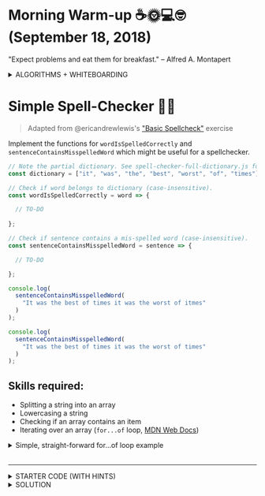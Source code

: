 # Morning Warm-up ☕️🌞💻🤓 (September 18, 2018)

"Expect problems and eat them for breakfast." – Alfred A. Montapert

<details>

<summary>ALGORITHMS + WHITEBOARDING</summary>

#### _So many algorithms and whiteboarding exercises! And they kinda seem random too. So what's the big idea?_

As a developer, your job relies heavily on __analytical skills__. You have to be able to understand the issues at hand, think creatively, and come up with solid, stable solutions that meet the requirements and perform well. Taking the time to solve problems that aren’t in the domain of your ordinary routine and everyday tasks can stretch that brain muscle that’s so important for a developer to exercise.<br>

See beyond the task, and try to have fun with it. Enjoy thinking through these challenges, and be curious about how things may be done differently. For example, observe the thought process in this [coding interview at Google](https://www.youtube.com/watch?v=XKu_SEDAykw), in which the interviewee takes time to ask many clarifying questions that explore all the conditions and assumptions being made before even beginning to attempt a solution.

https://www.youtube.com/watch?v=XKu_SEDAykw

</details>

# Simple Spell-Checker 🔎🔤
> 
> Adapted from @ericandrewlewis's ["Basic Spellcheck"](https://github.com/ericandrewlewis/exercises#basic-spellcheck) exercise
>

Implement the functions for `wordIsSpelledCorrectly` and `sentenceContainsMisspelledWord` which might be useful for a spellchecker.

```javascript
// Note the partial dictionary. See spell-checker-full-dictionary.js for exercise with full dictionary.
const dictionary = ["it", "was", "the", "best", "worst", "of", "times"];

// Check if word belongs to dictionary (case-insensitive).
const wordIsSpelledCorrectly = word => {

  // TO-DO
  
};

// Check if sentence contains a mis-spelled word (case-insensitive).
const sentenceContainsMisspelledWord = sentence => {

  // TO-DO

};

console.log(
  sentenceContainsMisspelledWord(
    "It was the best of times it was the worst of itmes"
  )
);

console.log(
  sentenceContainsMisspelledWord(
    "It was the best of times it was the worst of times"
  )
);

```

## Skills required:
- Splitting a string into an array
- Lowercasing a string
- Checking if an array contains an item
- Iterating over an array (`for...of` loop, [MDN Web Docs](https://developer.mozilla.org/en-US/docs/Web/JavaScript/Reference/Statements/for...of))

<details>
  
  <summary>Simple, straight-forward for...of loop example</summary>
  
  ```javascript
  
  const myFavoriteAuthors = [
    'Neal Stephenson',
    'Arthur Clarke',
    'Isaac Asimov', 
    'Robert Heinlein'
  ];
  
  for (const author of myFavoriteAuthors) {
    console.log(author);
  }
  
  // OUTPUT:
  // Neal Stephenson
  // Arthur Clarke
  // Isaac Asimov
  // Robert Heinlein
  
  ```
  
</details><br>

---

<details>

<summary>STARTER CODE (WITH HINTS)</summary>

``` javascript

// Note the partial dictionary. See spell-checker-full-dictionary.js for exercise with full dictionary.
const dictionary = ["it", "was", "the", "best", "worst", "of", "times"];

// Check if word belongs to dictionary (case-insensitive).
const wordIsSpelledCorrectly = word => {
  // TO-DO
  // returns true if the dictionary array includes the given word
};

// Check if sentence contains a mis-spelled word (case-insensitive).
const sentenceContainsMisspelledWord = sentence => {
  // TO-DO
  // convert to lower-case
  // split by spaces
  // iterate through sentence to check if each word is spelled correctly
  // returns true if a mis-spelled word is found
};

console.log(
  sentenceContainsMisspelledWord(
    "It was the best of times it was the worst of itmes"
  )
);

console.log(
  sentenceContainsMisspelledWord(
    "It was the best of times it was the worst of times"
  )
);

```

</details>

<details>

<summary>SOLUTION</summary>

🔐

</details>
